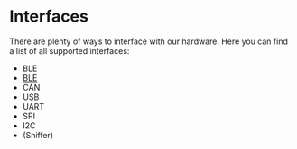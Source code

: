 # Interfaces
There are plenty of ways to interface with our hardware. Here you can find a list of all supported interfaces:
 - BLE
 - [BLE](/guide/hw_interface_ble.html)
 - CAN
 - USB
 - UART
 - SPI
 - I2C
 - (Sniffer)
